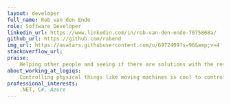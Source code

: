 ```yaml
---
layout: developer
full_name: Rob van den Ende
role: Software Developer
linkedin_url: https://www.linkedin.com/in/rob-van-den-ende-7075868a/
github_url: https://github.com/robend
img_url: https://avatars.githubusercontent.com/u/6972409?s=96&amp;v=4
stackoverflow_url:
praise: 
    Helping other people and seeing if there are solutions with the resources available.
about_working_at_logiqs:
    Controlling physical things like moving machines is cool to control and watch move. I am also happy when procedures are automated so that the risk of errors is reduced.
professional_interests: 
    .NET, C#, Azure
---
```



<!-- Add additional content here, you can use Markdown. -->